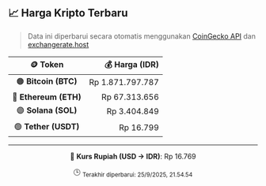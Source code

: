 

<!-- HARGA_KRIPTO -->
## 📈 Harga Kripto Terbaru

> Data ini diperbarui secara otomatis menggunakan [CoinGecko API](https://www.coingecko.com/) dan [exchangerate.host](https://exchangerate.host/)

<div align="center">

| 🪙 Token | 💰 Harga (IDR) |
|:------:|---------------:|
| 🟠 **Bitcoin (BTC)**   | Rp 1.871.797.787 |
| 🔵 **Ethereum (ETH)**  | Rp 67.313.656 |
| 🟣 **Solana (SOL)**    | Rp 3.404.849 |
| 🟢 **Tether (USDT)**   | Rp 16.799 |

---

💱 **Kurs Rupiah (USD → IDR)**: Rp 16.769

🕒 <sub>Terakhir diperbarui: 25/9/2025, 21.54.54</sub>

</div>
<!-- /HARGA_KRIPTO -->